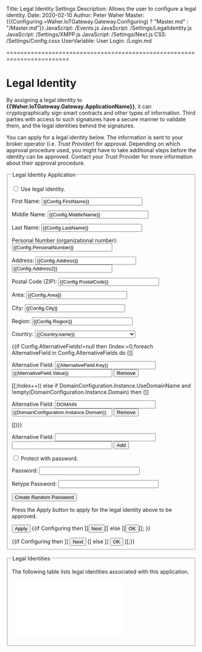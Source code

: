 ﻿Title: Legal Identity Settings
Description: Allows the user to configure a legal identity.
Date: 2020-02-10
Author: Peter Waher
Master: {{(Configuring:=Waher.IoTGateway.Gateway.Configuring) ? "Master.md" : "/Master.md"}}
JavaScript: /Events.js
JavaScript: /Settings/LegalIdentity.js
JavaScript: /Settings/XMPP.js
JavaScript: /Settings/Next.js
CSS: /Settings/Config.cssx
UserVariable: User
Login: /Login.md

========================================================================

Legal Identity
===================

By assigning a legal identity to **{{Waher.IoTGateway.Gateway.ApplicationName}}**, it can cryptographically sign smart contracts and other
types of information. Third parties with access to such signatures have a secure manner to validate them, and the legal identities behind the 
signatures.

You can apply for a legal identity below. The information is sent to your broker operator (i.e. *Trust Provider*) for approval. Depending
on which approval procedure used, you might have to take additional steps before the identity can be approved. Contact your Trust Provider for
more information about their approval procedure.

<form>
<fieldset>
<legend>Legal Identity Application</legend>

<p>
<input type="checkbox" name="UseLegalIdentity" id="UseLegalIdentity" {{ConfigClass:=Waher.IoTGateway.Setup.LegalIdentityConfiguration;Config:=ConfigClass.Instance;Config.UseLegalIdentity ? "checked" : ""}} onclick="ToggleLegalIdentityProperties()"/>
<label for="UseLegalIdentity" title="If a legal identity should be assigned to the system.">Use legal identity.</label>
</p>

<div id="LegalIdentityProperties" style="display:{{Config.UseLegalIdentity ? "block" : "none"}}">

<p>
<label for="FirstName">First Name:</label>  
<input id="FirstName" name="FirstName" type="text" style="width:20em" title="First name of person." value="{{Config.FirstName}}" {{Config.Step=0 ? "autofocus" : ""}}/>
</p>

<p>
<label for="MiddleName">Middle Name:</label>  
<input id="MiddleName" name="MiddleName" type="text" style="width:20em" title="Middle name of person." value="{{Config.MiddleName}}"/>
</p>

<p>
<label for="LastName">Last Name:</label>  
<input id="LastName" name="LastName" type="text" style="width:20em" title="Last name of person." value="{{Config.LastName}}"/>
</p>

<p>
<label for="PNr">Personal Number (organizational number):</label>  
<input id="PNr" name="PNr" type="text" style="width:20em" title="Number of person or organization." value="{{Config.PersonalNumber}}"/>
</p>

<p>
<label for="Address">Address:</label>  
<input id="Address" name="Address" type="text" style="width:20em" title="Address." value="{{Config.Address}}"/>  
<input id="Address2" name="Address2" type="text" style="width:20em" title="Address." value="{{Config.Address2}}"/>
</p>

<p>
<label for="PostalCode">Postal Code (ZIP):</label>  
<input id="PostalCode" name="PostalCode" type="text" style="width:20em" title="Postal code, or zip code." value="{{Config.PostalCode}}"/>
</p>

<p>
<label for="Area">Area:</label>  
<input id="Area" name="Area" type="text" style="width:20em" title="Name of area." value="{{Config.Area}}"/>
</p>

<p>
<label for="City">City:</label>  
<input id="City" name="City" type="text" style="width:20em" title="Name of city." value="{{Config.City}}"/>
</p>

<p>
<label for="Region">Region:</label>  
<input id="Region" name="Region" type="text" style="width:20em" title="Name of region." value="{{Config.Region}}"/>
</p>

<p>
<label for="Country">Country:</label>  
<select id="Country" name="Country" style="width:20em" title="Name of country.">
{{
	Countries:=[
	   {"code":"AF", "name":"AFGHANISTAN"},
	   {"code":"AX", "name":"ÅLAND ISLANDS"},
	   {"code":"AL", "name":"ALBANIA"},
	   {"code":"DZ", "name":"ALGERIA"},
	   {"code":"AS", "name":"AMERICAN SAMOA"},
	   {"code":"AD", "name":"ANDORRA"},
	   {"code":"AO", "name":"ANGOLA"},
	   {"code":"AI", "name":"ANGUILLA"},
	   {"code":"AQ", "name":"ANTARCTICA"},
	   {"code":"AG", "name":"ANTIGUA AND BARBUDA"},
	   {"code":"AR", "name":"ARGENTINA"},
	   {"code":"AM", "name":"ARMENIA"},
	   {"code":"AW", "name":"ARUBA"},
	   {"code":"AU", "name":"AUSTRALIA"},
	   {"code":"AT", "name":"AUSTRIA"},
	   {"code":"AZ", "name":"AZERBAIJAN"},
	   {"code":"BS", "name":"BAHAMAS"},
	   {"code":"BH", "name":"BAHRAIN"},
	   {"code":"BD", "name":"BANGLADESH"},
	   {"code":"BB", "name":"BARBADOS"},
	   {"code":"BY", "name":"BELARUS"},
	   {"code":"BE", "name":"BELGIUM"},
	   {"code":"BZ", "name":"BELIZE"},
	   {"code":"BJ", "name":"BENIN"},
	   {"code":"BM", "name":"BERMUDA"},
	   {"code":"BT", "name":"BHUTAN"},
	   {"code":"BO", "name":"BOLIVIA"},
	   {"code":"BA", "name":"BOSNIA AND HERZEGOVINA"},
	   {"code":"BW", "name":"BOTSWANA"},
	   {"code":"BV", "name":"BOUVET ISLAND"},
	   {"code":"BR", "name":"BRAZIL"},
	   {"code":"IO", "name":"BRITISH INDIAN OCEAN TERRITORY"},
	   {"code":"BN", "name":"BRUNEI DARUSSALAM"},
	   {"code":"BG", "name":"BULGARIA"},
	   {"code":"BF", "name":"BURKINA FASO"},
	   {"code":"BI", "name":"BURUNDI"},
	   {"code":"KH", "name":"CAMBODIA"},
	   {"code":"CM", "name":"CAMEROON"},
	   {"code":"CA", "name":"CANADA"},
	   {"code":"CV", "name":"CAPE VERDE"},
	   {"code":"KY", "name":"CAYMAN ISLANDS"},
	   {"code":"CF", "name":"CENTRAL AFRICAN REPUBLIC"},
	   {"code":"TD", "name":"CHAD"},
	   {"code":"CL", "name":"CHILE"},
	   {"code":"CN", "name":"CHINA"},
	   {"code":"CX", "name":"CHRISTMAS ISLAND"},
	   {"code":"CC", "name":"COCOS (KEELING) ISLANDS"},
	   {"code":"CO", "name":"COLOMBIA"},
	   {"code":"KM", "name":"COMOROS"},
	   {"code":"CG", "name":"CONGO"},
	   {"code":"CD", "name":"CONGO, THE DEMOCRATIC REPUBLIC OF THE"},
	   {"code":"CK", "name":"COOK ISLANDS"},
	   {"code":"CR", "name":"COSTA RICA"},
	   {"code":"CI", "name":"COTE D'IVOIRE"},
	   {"code":"HR", "name":"CROATIA"},
	   {"code":"CU", "name":"CUBA"},
	   {"code":"CY", "name":"CYPRUS"},
	   {"code":"CZ", "name":"CZECH REPUBLIC"},
	   {"code":"DK", "name":"DENMARK"},
	   {"code":"DJ", "name":"DJIBOUTI"},
	   {"code":"DM", "name":"DOMINICA"},
	   {"code":"DO", "name":"DOMINICAN REPUBLIC"},
	   {"code":"EC", "name":"ECUADOR"},
	   {"code":"EG", "name":"EGYPT"},
	   {"code":"SV", "name":"EL SALVADOR"},
	   {"code":"GQ", "name":"EQUATORIAL GUINEA"},
	   {"code":"ER", "name":"ERITREA"},
	   {"code":"EE", "name":"ESTONIA"},
	   {"code":"ET", "name":"ETHIOPIA"},
	   {"code":"FK", "name":"FALKLAND ISLANDS (MALVINAS)"},
	   {"code":"FO", "name":"FAROE ISLANDS"},
	   {"code":"FJ", "name":"FIJI"},
	   {"code":"FI", "name":"FINLAND"},
	   {"code":"FR", "name":"FRANCE"},
	   {"code":"GF", "name":"FRENCH GUIANA"},
	   {"code":"PF", "name":"FRENCH POLYNESIA"},
	   {"code":"TF", "name":"FRENCH SOUTHERN TERRITORIES"},
	   {"code":"GA", "name":"GABON"},
	   {"code":"GM", "name":"GAMBIA"},
	   {"code":"GE", "name":"GEORGIA"},
	   {"code":"DE", "name":"GERMANY"},
	   {"code":"GH", "name":"GHANA"},
	   {"code":"GI", "name":"GIBRALTAR"},
	   {"code":"GR", "name":"GREECE"},
	   {"code":"GL", "name":"GREENLAND"},
	   {"code":"GD", "name":"GRENADA"},
	   {"code":"GP", "name":"GUADELOUPE"},
	   {"code":"GU", "name":"GUAM"},
	   {"code":"GT", "name":"GUATEMALA"},
	   {"code":"GG", "name":"GUERNSEY"},
	   {"code":"GN", "name":"GUINEA"},
	   {"code":"GW", "name":"GUINEA-BISSAU"},
	   {"code":"GY", "name":"GUYANA"},
	   {"code":"HT", "name":"HAITI"},
	   {"code":"HM", "name":"HEARD ISLAND AND MCDONALD ISLANDS"},
	   {"code":"VA", "name":"HOLY SEE (VATICAN CITY STATE)"},
	   {"code":"HN", "name":"HONDURAS"},
	   {"code":"HK", "name":"HONG KONG"},
	   {"code":"HU", "name":"HUNGARY"},
	   {"code":"IS", "name":"ICELAND"},
	   {"code":"IN", "name":"INDIA"},
	   {"code":"ID", "name":"INDONESIA"},
	   {"code":"IR", "name":"IRAN, ISLAMIC REPUBLIC OF"},
	   {"code":"IQ", "name":"IRAQ"},
	   {"code":"IE", "name":"IRELAND"},
	   {"code":"IM", "name":"ISLE OF MAN"},
	   {"code":"IL", "name":"ISRAEL"},
	   {"code":"IT", "name":"ITALY"},
	   {"code":"JM", "name":"JAMAICA"},
	   {"code":"JP", "name":"JAPAN"},
	   {"code":"JE", "name":"JERSEY"},
	   {"code":"JO", "name":"JORDAN"},
	   {"code":"KZ", "name":"KAZAKHSTAN"},
	   {"code":"KE", "name":"KENYA"},
	   {"code":"KI", "name":"KIRIBATI"},
	   {"code":"KP", "name":"KOREA, DEMOCRATIC PEOPLE'S REPUBLIC OF"},
	   {"code":"KR", "name":"KOREA, REPUBLIC OF"},
	   {"code":"KW", "name":"KUWAIT"},
	   {"code":"KG", "name":"KYRGYZSTAN"},
	   {"code":"LA", "name":"LAO PEOPLE'S DEMOCRATIC REPUBLIC"},
	   {"code":"LV", "name":"LATVIA"},
	   {"code":"LB", "name":"LEBANON"},
	   {"code":"LS", "name":"LESOTHO"},
	   {"code":"LR", "name":"LIBERIA"},
	   {"code":"LY", "name":"LIBYAN ARAB JAMAHIRIYA"},
	   {"code":"LI", "name":"LIECHTENSTEIN"},
	   {"code":"LT", "name":"LITHUANIA"},
	   {"code":"LU", "name":"LUXEMBOURG"},
	   {"code":"MO", "name":"MACAO"},
	   {"code":"MK", "name":"MACEDONIA, THE FORMER YUGOSLAV REPUBLIC OF"},
	   {"code":"MG", "name":"MADAGASCAR"},
	   {"code":"MW", "name":"MALAWI"},
	   {"code":"MY", "name":"MALAYSIA"},
	   {"code":"MV", "name":"MALDIVES"},
	   {"code":"ML", "name":"MALI"},
	   {"code":"MT", "name":"MALTA"},
	   {"code":"MH", "name":"MARSHALL ISLANDS"},
	   {"code":"MQ", "name":"MARTINIQUE"},
	   {"code":"MR", "name":"MAURITANIA"},
	   {"code":"MU", "name":"MAURITIUS"},
	   {"code":"YT", "name":"MAYOTTE"},
	   {"code":"MX", "name":"MEXICO"},
	   {"code":"FM", "name":"MICRONESIA, FEDERATED STATES OF"},
	   {"code":"MD", "name":"MOLDOVA, REPUBLIC OF"},
	   {"code":"MC", "name":"MONACO"},
	   {"code":"MN", "name":"MONGOLIA"},
	   {"code":"MS", "name":"MONTSERRAT"},
	   {"code":"MA", "name":"MOROCCO"},
	   {"code":"MZ", "name":"MOZAMBIQUE"},
	   {"code":"MM", "name":"MYANMAR"},
	   {"code":"NA", "name":"NAMIBIA"},
	   {"code":"NR", "name":"NAURU"},
	   {"code":"NP", "name":"NEPAL"},
	   {"code":"NL", "name":"NETHERLANDS"},
	   {"code":"AN", "name":"NETHERLANDS ANTILLES"},
	   {"code":"NC", "name":"NEW CALEDONIA"},
	   {"code":"NZ", "name":"NEW ZEALAND"},
	   {"code":"NI", "name":"NICARAGUA"},
	   {"code":"NE", "name":"NIGER"},
	   {"code":"NG", "name":"NIGERIA"},
	   {"code":"NU", "name":"NIUE"},
	   {"code":"NF", "name":"NORFOLK ISLAND"},
	   {"code":"MP", "name":"NORTHERN MARIANA ISLANDS"},
	   {"code":"NO", "name":"NORWAY"},
	   {"code":"OM", "name":"OMAN"},
	   {"code":"PK", "name":"PAKISTAN"},
	   {"code":"PW", "name":"PALAU"},
	   {"code":"PS", "name":"PALESTINIAN TERRITORY, OCCUPIED"},
	   {"code":"PA", "name":"PANAMA"},
	   {"code":"PG", "name":"PAPUA NEW GUINEA"},
	   {"code":"PY", "name":"PARAGUAY"},
	   {"code":"PE", "name":"PERU"},
	   {"code":"PH", "name":"PHILIPPINES"},
	   {"code":"PN", "name":"PITCAIRN"},
	   {"code":"PL", "name":"POLAND"},
	   {"code":"PT", "name":"PORTUGAL"},
	   {"code":"PR", "name":"PUERTO RICO"},
	   {"code":"QA", "name":"QATAR"},
	   {"code":"RE", "name":"REUNION"},
	   {"code":"RO", "name":"ROMANIA"},
	   {"code":"RU", "name":"RUSSIAN FEDERATION"},
	   {"code":"RW", "name":"RWANDA"},
	   {"code":"SH", "name":"SAINT HELENA"},
	   {"code":"KN", "name":"SAINT KITTS AND NEVIS"},
	   {"code":"LC", "name":"SAINT LUCIA"},
	   {"code":"PM", "name":"SAINT PIERRE AND MIQUELON"},
	   {"code":"VC", "name":"SAINT VINCENT AND THE GRENADINES"},
	   {"code":"WS", "name":"SAMOA"},
	   {"code":"SM", "name":"SAN MARINO"},
	   {"code":"ST", "name":"SAO TOME AND PRINCIPE"},
	   {"code":"SA", "name":"SAUDI ARABIA"},
	   {"code":"SN", "name":"SENEGAL"},
	   {"code":"CS", "name":"SERBIA AND MONTENEGRO"},
	   {"code":"SC", "name":"SEYCHELLES"},
	   {"code":"SL", "name":"SIERRA LEONE"},
	   {"code":"SG", "name":"SINGAPORE"},
	   {"code":"SK", "name":"SLOVAKIA"},
	   {"code":"SI", "name":"SLOVENIA"},
	   {"code":"SB", "name":"SOLOMON ISLANDS"},
	   {"code":"SO", "name":"SOMALIA"},
	   {"code":"ZA", "name":"SOUTH AFRICA"},
	   {"code":"GS", "name":"SOUTH GEORGIA AND THE SOUTH SANDWICH ISLANDS"},
	   {"code":"ES", "name":"SPAIN"},
	   {"code":"LK", "name":"SRI LANKA"},
	   {"code":"SD", "name":"SUDAN"},
	   {"code":"SR", "name":"SURINAME"},
	   {"code":"SJ", "name":"SVALBARD AND JAN MAYEN"},
	   {"code":"SZ", "name":"SWAZILAND"},
	   {"code":"SE", "name":"SWEDEN"},
	   {"code":"CH", "name":"SWITZERLAND"},
	   {"code":"SY", "name":"SYRIAN ARAB REPUBLIC"},
	   {"code":"TW", "name":"TAIWAN, PROVINCE OF CHINA"},
	   {"code":"TJ", "name":"TAJIKISTAN"},
	   {"code":"TZ", "name":"TANZANIA, UNITED REPUBLIC OF"},
	   {"code":"TH", "name":"THAILAND"},
	   {"code":"TL", "name":"TIMOR-LESTE"},
	   {"code":"TG", "name":"TOGO"},
	   {"code":"TK", "name":"TOKELAU"},
	   {"code":"TO", "name":"TONGA"},
	   {"code":"TT", "name":"TRINIDAD AND TOBAGO"},
	   {"code":"TN", "name":"TUNISIA"},
	   {"code":"TR", "name":"TURKEY"},
	   {"code":"TM", "name":"TURKMENISTAN"},
	   {"code":"TC", "name":"TURKS AND CAICOS ISLANDS"},
	   {"code":"TV", "name":"TUVALU"},
	   {"code":"UG", "name":"UGANDA"},
	   {"code":"UA", "name":"UKRAINE"},
	   {"code":"AE", "name":"UNITED ARAB EMIRATES"},
	   {"code":"GB", "name":"UNITED KINGDOM"},
	   {"code":"US", "name":"UNITED STATES"},
	   {"code":"UM", "name":"UNITED STATES MINOR OUTLYING ISLANDS"},
	   {"code":"UY", "name":"URUGUAY"},
	   {"code":"UZ", "name":"UZBEKISTAN"},
	   {"code":"VU", "name":"VANUATU"},
	   {"code":"VE", "name":"VENEZUELA"},
	   {"code":"VN", "name":"VIET NAM"},
	   {"code":"VG", "name":"VIRGIN ISLANDS, BRITISH"},
	   {"code":"VI", "name":"VIRGIN ISLANDS, U.S."},
	   {"code":"WF", "name":"WALLIS AND FUTUNA"},
	   {"code":"EH", "name":"WESTERN SAHARA"},
	   {"code":"YE", "name":"YEMEN"},
	   {"code":"ZM", "name":"ZAMBIA"},
	   {"code":"ZW", "name":"ZIMBABWE"}
	];
	foreach Country in Countries do
		]]<option value="((Country.code))"((Config.Country=Country.code?" selected":""))>((Country.name))</option>[[
}}
</select>
</p>

{{if Config.AlternativeFields!=null then (Index:=0;foreach AlternativeField in Config.AlternativeFields do (]]
<p>
<label for="AltFieldName((Index))">Alternative Field:</label>  
<input id="AltFieldName((Index))" name="NameAltField((Index))" type="text" style="width:20em" title="Alternative field name."
	value="((AlternativeField.Key))"/>
<input id="AltFieldValue((Index))" name="AltFieldValue((Index))" type="text" style="width:20em" title="Alternative field value."
	value="((AlternativeField.Value))"/>
<button type="button" class="negButtonSm" onclick="RemoveAltField('((Index))')">Remove</button>
</p>
[[;Index++)) else if DomainConfiguration.Instance.UseDomainName and !empty(DomainConfiguration.Instance.Domain) then (]]
<p>
<label for="AltFieldName0">Alternative Field:</label>  
<input id="AltFieldName0" name="NameAltField0" type="text" style="width:20em" title="Alternative field name." value="DOMAIN"/>
<input id="AltFieldValue0" name="AltFieldValue0" type="text" style="width:20em" title="Alternative field value." value="((DomainConfiguration.Instance.Domain))"/>
<button type="button" class="negButtonSm" onclick="RemoveAltField('0')">Remove</button>
</p>
[[)}}

<p>
<label for="AltFieldName">Alternative Field:</label>  
<input id="AltFieldName" name="AltFieldName" type="text" style="width:20em" title="Alternative field name."/>
<input id="AltFieldValue" name="AltFieldValue" type="text" style="width:20em" title="Alternative field value."/>
<button type="button" class="posButtonSm" onclick="AddAltField()">Add</button>
</p>

<p>
<input type="checkbox" name="ProtectWithPassword" id="ProtectWithPassword" {{Config.ProtectWithPassword ? "checked" : ""}} onclick="TogglePasswordProperties()"/>
<label for="ProtectWithPassword" title="If the legal identity should be protected with a password. If so, contracts signed with the identity must be manually approved before they can be signed.">Protect with password.</label>
</p>

<div id="PasswordProperties" style="display:{{Config.ProtectWithPassword ? "block" : "none"}}">

<p>
<label for="Password">Password:</label>  
<input id="Password" name="Password" type="password" style="width:20em" title="Password used to protect the legal identity."/>
</p>

<p>
<label for="Password2">Retype Password:</label>  
<input id="Password2" name="Password2" type="password" style="width:20em" title="Retype password, to make sure you've typed it correctly.."/>
</p>

<button type='button' onclick='RandomizePassword()'>Create Random Password</button>
</div>

<p>Press the Apply button to apply for the legal identity above to be approved.</p>
<p id="ApplyError" class="error" style="display:none">Unable to apply for a legal identity. Error reported: <span id='Error'></span></p>
<p id="NextMessage" class="message"{{Config.Step=0 ? ' style="display:none"':''}}>Application successfully sent. You can wait here until the identity becomes approved, or choose to continue, by clicking the Next button.</p>

<button type='button' onclick='ApplyIdentity()'>Apply</button>
{{if Configuring then 
]]<button id='NextButton' type='button' onclick='Next()' style='display:((Config.Step>=1 ? "inline-block" : "none"))'>Next</button>[[ else 
]]<button id='NextButton' type='button' onclick='Ok()'>OK</button>[[;
}}

</div>

<div id="NotLegalIdentityProperties" style="display:{{Config.UseLegalIdentity ? "none" : "block"}}">
{{if Configuring then ]]
<button type='button' onclick='Next()'>Next</button>
[[ else ]]
<button type='button' onclick='Ok()'>OK</button>
[[;}}
</div>

</fieldset>
</form>


<fieldset>
<legend>Legal Identities</legend>

The following table lists legal identities associated with this application.

<div id="Identities">

![Identities](LegalIdentities.md)

</div>
</fieldset>
